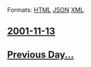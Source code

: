 
Formats: [HTML](2001/11/13/index.html)  [JSON](2001/11/13/index.json)  [XML](2001/11/13/index.xml)  

## [2001-11-13](/news/2001/11/13/index.md)

## [Previous Day...](/news/2001/11/12/index.md)

